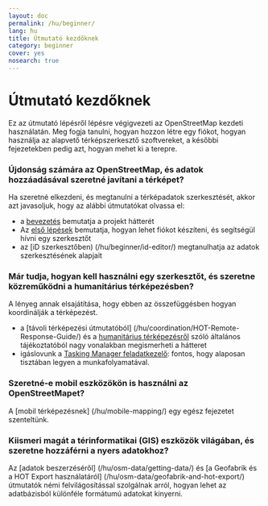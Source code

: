 ```yaml
---
layout: doc
permalink: /hu/beginner/
lang: hu
title: Útmutató kezdőknek
category: beginner
cover: yes
nosearch: true
---
```


Útmutató kezdőknek
================


Ez az útmutató lépésről lépésre végigvezeti az OpenStreetMap kezdeti használatán. Meg fogja tanulni, hogyan hozzon létre egy fiókot, hogyan használja az alapvető térképszerkesztő szoftvereket, a későbbi fejezetekben pedig azt, hogyan mehet ki a terepre. 

### Újdonság számára az OpenStreetMap, és adatok hozzáadásával szeretné javítani a térképet?

Ha szeretné elkezdeni, és megtanulni a térképadatok szerkesztését, akkor azt javasoljuk, hogy az alábbi útmutatókat olvassa el:
- a [bevezetés](/hu/beginner/introduction/) bemutatja a projekt hátterét
- Az [első lépések](/hu/beginner/start-osm/) bemutatja, hogyan lehet fiókot készíteni, és segítségül hívni egy szerkesztőt
- az [iD szerkesztőben) (/hu/beginner/id-editor/) megtanulhatja az adatok szerkesztésének alapjait


### Már tudja, hogyan kell használni egy szerkesztőt, és szeretne közreműködni a humanitárius térképezésben?

A lényeg annak elsajátítása, hogy ebben az összefüggésben hogyan koordinálják a térképezést.
- a [távoli térképezési útmutatóból] (/hu/coordination/HOT-Remote-Response-Guide/) és a [humanitárius térképezésről](/hu/coordination/humanitarian/) szóló általános tájékoztatóból nagy vonalakban megismerheti a hátteret
- igáslovunk a [Tasking Manager feladatkezelő](/hu/coordination/tm-user/): fontos, hogy alaposan tisztában legyen a munkafolyamatával.

### Szeretné-e mobil eszközökön is használni az OpenStreetMapet?

A [mobil térképezésnek] (/hu/mobile-mapping/) egy egész fejezetet szenteltünk.


### Kiismeri magát a térinformatikai (GIS) eszközök világában, és szeretne hozzáférni a nyers adatokhoz?

Az [adatok beszerzéséről] (/hu/osm-data/getting-data/) és [a Geofabrik és a HOT Export használatáról] (/hu/osm-data/geofabrik-and-hot-export/) útmutatók némi felvilágosítással szolgálnak arról, hogyan lehet az adatbázisból különféle formátumú adatokat kinyerni.